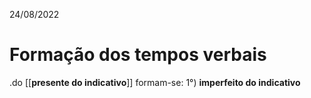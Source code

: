 24/08/2022
# Formação dos tempos verbais 
.do [[**presente do indicativo**]] formam-se:
1°) **imperfeito do indicativo**
